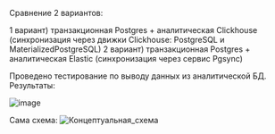 Сравнение 2 вариантов: 

1 вариант) транзакционная Postgres + аналитическая Clickhouse (синхронизация через движки Clickhouse: PostgreSQL и MaterializedPostgreSQL)
2 вариант) транзакционная Postgres + аналитическая Elastic (синхронизация через сервис Pgsync)

Проведено тестирование по выводу данных из аналитической БД. 
Результаты:

![image](https://github.com/Nastya224/Elastic1/assets/94219446/d9ec904f-484c-4804-a94f-674603caf649)


Сама схема: 
![Концептуальная_схема](https://github.com/Nastya224/Elastic1/assets/94219446/6b8bf4b0-9b78-47fd-b6b6-e799a6e42b4b)
